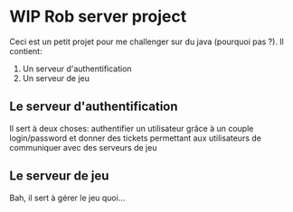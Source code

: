 # WIP Rob server project
Ceci est un petit projet pour me challenger sur du java (pourquoi pas ?).
Il contient:
1. Un serveur d'authentification
2. Un serveur de jeu

## Le serveur d'authentification
Il sert à deux choses: authentifier un utilisateur grâce à un couple login/password et donner des tickets permettant aux utilisateurs de communiquer avec des serveurs de jeu

## Le serveur de jeu
Bah, il sert à gérer le jeu quoi...